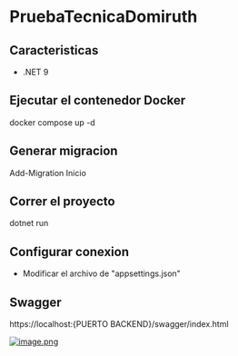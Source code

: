 # PruebaTecnicaDomiruth

## Caracteristicas
- .NET 9

## Ejecutar el contenedor Docker
docker compose up -d

## Generar migracion 
Add-Migration Inicio

## Correr el proyecto
dotnet run

## Configurar conexion
- Modificar el archivo de "appsettings.json"

## Swagger
https://localhost:{PUERTO BACKEND}/swagger/index.html


[![image.png](https://i.postimg.cc/50Sv68nQ/image.png)](https://i.postimg.cc/50Sv68nQ)